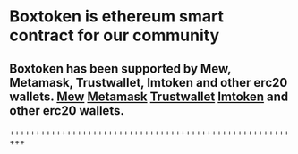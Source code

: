 Boxtoken is ethereum smart contract for our community
=======================================================

## Boxtoken has been supported by Mew, Metamask, Trustwallet, Imtoken and other erc20 wallets. [Mew](https://myetherwallet.com/) [Metamask](https://metamask.io/) [Trustwallet](https://play.google.com/store/apps/details?id=com.wallet.crypto.trustapp) [Imtoken](https://play.google.com/store/apps/details?id=im.token.app) and other erc20 wallets.
+++++++++++++++++++++++++++++++++++++++++++++++++++++++++
